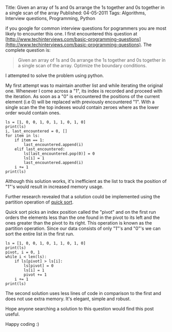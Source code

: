 Title: Given an array of 1s and 0s arrange the 1s together and 0s together in a single scan of the array
Published: 04-05-2011
Tags: Algorithms, Interview questions, Programming, Python

if you google for common interview questions for pogrammers you are most likely
to encounter this one. I first encountered this question at
[http://www.techinterviews.com/basic-programming-questions](http://www.techinterviews.com/basic-programming-questions).
The complete question is:

> Given an array of 1s and 0s arrange the 1s together and 0s together in a single scan of the array. Optimize the boundary conditions.
<more/>

I attempted to solve the problem using python.

My first attempt was to maintain another list and while iterating the original
one. Whenever I come across a "1", its index is recorded and proceed with the
iteration. As soon as a "0" is encountered the positions of the current element
(i.e 0) will be replaced with previously encountered "1". With a single scan
the the top indexes would contain zeroes where as the lower order would contain
ones.

    ls = [1, 0, 0, 1, 0, 1, 1, 0, 1, 0]
    print(ls)
    i, last_encountered = 0, []
    for item in ls:
        if item == 1:
            last_encountered.append(i)
        elif last_encountered:
            ls[last_encountered.pop(0)] = 0
            ls[i] = 1
            last_encountered.append(i)
        i += 1
    print(ls)

Although this solution works, it's inefficient as the list to track the
position of "1"'s would result in increased memory usage.

Further research revealed that a solution could be implemented using the
partition operation of [quick sort](http://en.wikipedia.org/wiki/Quicksort).

Quick sort picks an index position called the "pivot" and on the first run
orders the elements less than the one found in the pivot to its left and the
ones greater than the pivot to its right. This operation is known as the
partition operation. Since our data consists of only "1"'s and "0"'s we can
sort the entire list in the first run.

    ls = [1, 0, 0, 1, 0, 1, 1, 0, 1, 0]
    print(ls)
    pivot, i = 0, 1
    while i < len(ls):
        if ls[pivot] > ls[i]:
            ls[pivot] = 0
            ls[i] = 1
            pivot += 1
        i += 1
    print(ls)

The second solution uses less lines of code in comparison to the first and does
not use extra memory. It's elegant, simple and robust.

Hope anyone searching a solution to this question would find this post useful.

Happy coding :)
